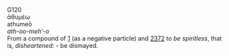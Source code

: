 <body>
  <p>G120<br>  ἀθυμέω  <br> athumeō  <br><i>ath-oo-meh‘-o </i><br>From a compound of <a href="g0001.htm">1</a> (as a negative particle) and <a href="g2372.htm">2372</a>  to <i>be</i> <i>spiritless</i>, that is, <i>disheartened:</i> - be dismayed.<br></p>
 </body>